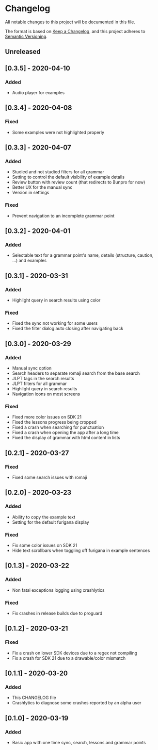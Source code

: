 # Changelog
All notable changes to this project will be documented in this file.

The format is based on [Keep a Changelog](https://keepachangelog.com/en/1.0.0/),
and this project adheres to [Semantic Versioning](https://semver.org/spec/v2.0.0.html).

## Unreleased

## [0.3.5] - 2020-04-10
### Added
- Audio player for examples

## [0.3.4] - 2020-04-08
### Fixed
- Some examples were not highlighted properly

## [0.3.3] - 2020-04-07
### Added
- Studied and not studied filters for all grammar
- Setting to control the default visibility of example details
- Review button with review count (that redirects to Bunpro for now)
- Better UX for the manual sync
- Version in settings

### Fixed
- Prevent navigation to an incomplete grammar point

## [0.3.2] - 2020-04-01
### Added
- Selectable text for a grammar point's name, details (structure, caution, ...) and examples

## [0.3.1] - 2020-03-31
### Added
- Highlight query in search results using color

### Fixed
- Fixed the sync not working for some users
- Fixed the filter dialog auto closing after navigating back

## [0.3.0] - 2020-03-29
### Added
- Manual sync option
- Search headers to separate romaji search from the base search
- JLPT tags in the search results
- JLPT filters for all grammar
- Highlight query in search results
- Navigation icons on most screens

### Fixed
- Fixed more color issues on SDK 21
- Fixed the lessons progress being cropped
- Fixed a crash when searching for punctuation
- Fixed a crash when opening the app after a long time
- Fixed the display of grammar with html content in lists

## [0.2.1] - 2020-03-27
### Fixed
- Fixed some search issues with romaji

## [0.2.0] - 2020-03-23
### Added
- Ability to copy the example text
- Setting for the default furigana display

### Fixed
- Fix some color issues on SDK 21
- Hide text scrollbars when toggling off furigana in example sentences

## [0.1.3] - 2020-03-22
### Added
- Non fatal exceptions logging using crashlytics

### Fixed
- Fix crashes in release builds due to proguard

## [0.1.2] - 2020-03-21
### Fixed
- Fix a crash on lower SDK devices due to a regex not compiling
- Fix a crash for SDK 21 due to a drawable/color mismatch

## [0.1.1] - 2020-03-20
### Added
- This CHANGELOG file
- Crashlytics to diagnose some crashes reported by an alpha user

## [0.1.0] - 2020-03-19
### Added
- Basic app with one time sync, search, lessons and grammar points
